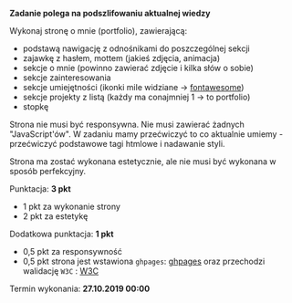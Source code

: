 **Zadanie polega na podszlifowaniu aktualnej wiedzy**

Wykonaj stronę o mnie (portfolio), zawierającą:
        
* podstawą nawigację z odnośnikami do poszczególnej sekcji
* zajawkę z hasłem, mottem (jakieś zdjęcia, animacja)
* sekcje o mnie (powinno zawierać zdjęcie i kilka słów o sobie)
* sekcje zainteresowania
* sekcje umiejętności (ikonki mile widziane -> [fontawesome](https://fontawesome.com/icons))
* sekcje projekty z listą (każdy ma conajmniej 1 -> to portfolio)
* stopkę
                 
Strona nie musi być responsywna. Nie musi zawierać żadnych "JavaScript'ów". 
W zadaniu mamy przećwiczyć to co aktualnie umiemy - przećwiczyć podstawowe tagi htmlowe i nadawanie styli.

Strona ma zostać wykonana estetycznie, ale nie musi być wykonana w sposób perfekcyjny.
                
Punktacja: **3 pkt**

* 1 pkt za wykonanie strony
* 2 pkt za estetykę
    
Dodatkowa punktacja: **1 pkt**

* 0,5 pkt za responsywność
* 0,5 pkt strona jest wstawiona `ghpages`: [ghpages](https://pages.github.com/) oraz przechodzi walidację `W3C` : [W3C](https://validator.w3.org/)

Termin wykonania: **27.10.2019 00:00**